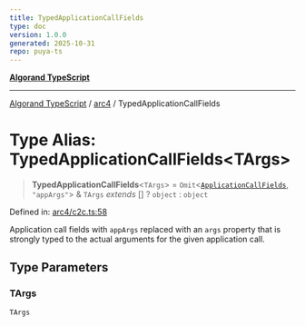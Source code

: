 ```yaml
---
title: TypedApplicationCallFields
type: doc
version: 1.0.0
generated: 2025-10-31
repo: puya-ts
---
```

[**Algorand TypeScript**](../../README.md)

***

[Algorand TypeScript](../../modules.md) / [arc4](../README.md) / TypedApplicationCallFields

# Type Alias: TypedApplicationCallFields\<TArgs\>

> **TypedApplicationCallFields**\<`TArgs`\> = `Omit`\<[`ApplicationCallFields`](../../itxn/namespaces/itxn/interfaces/ApplicationCallFields.md), `"appArgs"`\> & `TArgs` *extends* \[\] ? `object` : `object`

Defined in: [arc4/c2c.ts:58](https://github.com/algorandfoundation/puya-ts/blob/main/packages/algo-ts/src/arc4/c2c.ts#L58)

Application call fields with `appArgs` replaced with an `args` property that is strongly typed to the actual arguments for the
given application call.

## Type Parameters

### TArgs

`TArgs`
